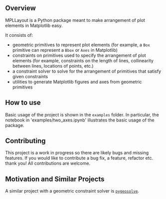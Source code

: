 
## Overview

MPLLayout is a Python package meant to make arrangement of plot elements in Matplotlib easy.

It consists of:

* geometric primitives to represent plot elements (for example, a `Box` primitive can represent a `Bbox` or `Axes` in Matplotlib)
* constraints on primitives used to specify the arrangement of plot elements (for example, constraints on the length of lines, collinearity between lines, locations of points, etc.)
* a constraint solver to solve for the arrangement of primitives that satisfy given constraints
* utilities to generate Matplotlib figures and axes from geometric primitives

## How to use

Basic usage of the project is shown in the `examples` folder.
In particular, the notebook in 'examples/two_axes.ipynb' illustrates the basic usage of the package.

## Contributing

This project is a work in progress so there are likely bugs and missing features.
If you would like to contribute a bug fix, a feature, refactor etc. thank you!
All contributions are welcome.

## Motivation and Similar Projects

A similar project with a geometric constraint solver is [`pygeosolve`](https://github.com/SeanDS/pygeosolve).
